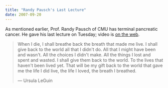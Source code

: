 ```yaml
---
title: "Randy Pausch's Last Lecture"
date: 2007-09-20
---
```

As mentioned earlier, Prof. Randy Pausch of CMU has terminal pancreatic cancer.  He gave his last lecture on Tuesday; video is <a href="http://wms.andrew.cmu.edu/001/pausch.wmv">on the web</a>.
<blockquote>When I die, I shall breathe back the breath that made me live. I shall give back to the world all that I didn't do. All that I might have been and wasn't. All the choices I didn't make. All the things I lost and spent and wasted. I shall give them back to the world. To the lives that haven't been lived yet. That will be my gift back to the world that gave me the life I did live, the life I loved, the breath I breathed.

— Ursula LeGuin</blockquote>
